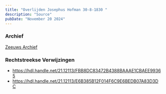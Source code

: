 ```yaml
---
title: "Overlijden Josephus Hofman 30-8-1830 "
description: "Source"
pubDate: "November 20 2024"
---
```


### Archief
[Zeeuws Archief](https://www.zeeuwsarchief.nl/)

### Rechtstreekse Verwijzingen
- https://hdl.handle.net/21.12113/FBB8DC83472B4388BAAAE1CBAEE99365
- https://hdl.handle.net/21.12113/E6B385B12F014F6C9E6BEDB07A83D3DC